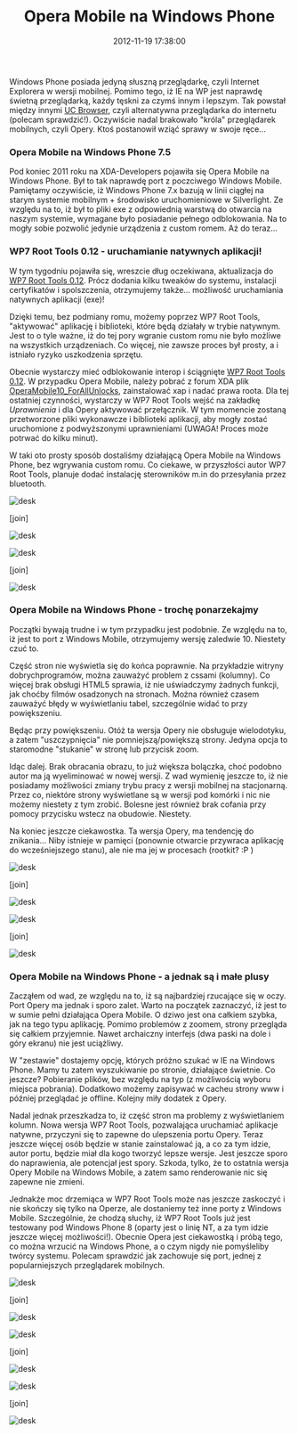 ﻿---
layout:     post
title:      Opera Mobile na Windows Phone
date:       2012-11-19 17:38:00
summary:    Windows Phone posiada jedyną słuszną przeglądarkę, czyli Internet Explorera w wersji mobilnej. Pomimo tego, iż IE na WP jest naprawdę świetną przeglądarką, każdy tęskni za czymś innym i lepszym. Tak powstał między innymi UC Browser, czyli alternatywna przeglądarka do internetu (polecam sprawdzić!). ...
categories: internet porady urządzenia mobilne
---



Windows Phone posiada jedyną słuszną przeglądarkę, czyli Internet Explorera w wersji mobilnej. Pomimo tego, iż IE na WP jest naprawdę świetną przeglądarką, każdy tęskni za czymś innym i lepszym. Tak powstał między innymi [UC Browser](http://www.windowsphone.com/en-in/store/app/uc-browser/edd78a1a-7d08-4d56-abc0-d193db3a0984), czyli alternatywna przeglądarka do internetu (polecam sprawdzić!). Oczywiście nadal brakowało &quot;króla&quot; przeglądarek mobilnych, czyli Opery. Ktoś postanowił wziąć sprawy w swoje ręce...



### Opera Mobile na Windows Phone 7.5



Pod koniec 2011 roku na XDA-Developers pojawiła się Opera Mobile na Windows Phone. Był to tak naprawdę port z poczciwego Windows Mobile. Pamiętamy oczywiście, iż Windows Phone 7.x bazują w linii ciągłej na starym systemie mobilnym + środowisko uruchomieniowe w Silverlight. Ze względu na to, iż był to pliki exe z odpowiednią warstwą do otwarcia na naszym systemie, wymagane było posiadanie pełnego odblokowania. Na to mogły sobie pozwolić jedynie urządzenia z custom romem. Aż do teraz...




### WP7 Root Tools 0.12 - uruchamianie natywnych aplikacji!



W tym tygodniu pojawiła się, wreszcie dług oczekiwana, aktualizacja do [WP7 Root Tools 0.12](http://www.wp7roottools.com/). Prócz dodania kilku tweaków do systemu, instalacji certyfikatów i spolszczenia, otrzymujemy także... możliwość uruchamiania natywnych aplikacji (exe)!

Dzięki temu, bez podmiany romu, możemy poprzez WP7 Root Tools, &quot;aktywować&quot; aplikację i biblioteki, które będą działały w trybie natywnym. Jest to o tyle ważne, iż do tej pory wgranie custom romu nie było możliwe na wszystkich urządzeniach. Co więcej, nie zawsze proces był prosty, a i istniało ryzyko uszkodzenia sprzętu. 

Obecnie wystarczy mieć odblokowanie interop i ściągnięte [WP7 Root Tools 0.12](http://www.wp7roottools.com/). W przypadku Opera Mobile, należy pobrać z forum XDA plik [OperaMobile10_ForAllUnlocks](http://forum.xda-developers.com/showthread.php?t=1410643), zainstalować xap i nadać prawa roota. Dla tej ostatniej czynności, wystarczy w WP7 Root Tools wejść na zakładkę  *Uprawnienia*  i dla Opery aktywować przełącznik. W tym momencie zostaną przetworzone pliki wykonawcze i biblioteki aplikacji, aby mogły zostać uruchomione z podwyższonymi uprawnieniami (UWAGA! Proces może potrwać do kilku minut).


W taki oto prosty sposób dostaliśmy działającą Opera Mobile na Windows Phone, bez wgrywania custom romu. Co ciekawe, w przyszłości autor WP7 Root Tools, planuje dodać instalację sterowników m.in do przesyłania przez bluetooth.



![desk](https://raw.githubusercontent.com/djfoxer/djfoxer.github.io/master/_img/2012-11-19-_117_/g_-_288x192_-_-_37367x20121116232819_0.jpg)

[join]

![desk](https://raw.githubusercontent.com/djfoxer/djfoxer.github.io/master/_img/2012-11-19-_117_/g_-_288x192_-_-_37367x20121116232825_0.jpg)




![desk](https://raw.githubusercontent.com/djfoxer/djfoxer.github.io/master/_img/2012-11-19-_117_/g_-_288x192_-_-_37367x20121116232830_0.jpg)

[join]

![desk](https://raw.githubusercontent.com/djfoxer/djfoxer.github.io/master/_img/2012-11-19-_117_/g_-_288x192_-_-_37367x20121116232834_0.jpg)





### Opera Mobile na Windows Phone - trochę ponarzekajmy



Początki bywają trudne i w tym przypadku jest podobnie. Ze względu na to, iż jest to port z Windows Mobile, otrzymujemy wersję zaledwie 10. Niestety czuć to. 

Część stron nie wyświetla się do końca poprawnie. Na przykładzie witryny dobrychprogramów, można zauważyć problem z cssami (kolumny). Co więcej brak obsługi HTML5 sprawia, iż nie uświadczymy żadnych funkcji, jak choćby filmów osadzonych na stronach. Można również czasem zauważyć błędy w wyświetlaniu tabel, szczególnie widać to przy powiększeniu.


Będąc przy powiększeniu. Otóż ta wersja Opery nie obsługuje wielodotyku, a zatem &quot;uszczypnięcia&quot; nie pomniejszą/powiększą strony. Jedyna opcja to staromodne  &quot;stukanie&quot; w stronę lub przycisk zoom. 

Idąc dalej. Brak obracania obrazu, to już większa bolączka, choć podobno autor ma ją wyeliminować w nowej wersji. Z wad wymienię jeszcze to, iż nie posiadamy możliwości zmiany trybu pracy z wersji mobilnej na stacjonarną. Przez co, niektóre strony wyświetlane są w wersji pod komórki i nic nie możemy niestety z tym zrobić. Bolesne jest również brak cofania przy pomocy przycisku wstecz na obudowie. Niestety.

Na koniec jeszcze ciekawostka. Ta wersja Opery, ma tendencję do znikania... Niby istnieje w pamięci (ponownie otwarcie przywraca aplikację do wcześniejszego stanu), ale nie ma jej w procesach (rootkit? :P )



![desk](https://raw.githubusercontent.com/djfoxer/djfoxer.github.io/master/_img/2012-11-19-_117_/g_-_288x192_-_-_37367x20121116232946_0.jpg)

[join]

![desk](https://raw.githubusercontent.com/djfoxer/djfoxer.github.io/master/_img/2012-11-19-_117_/g_-_288x192_-_-_37367x20121116232907_0.jpg)




![desk](https://raw.githubusercontent.com/djfoxer/djfoxer.github.io/master/_img/2012-11-19-_117_/g_-_288x192_-_-_37367x20121117001818_0.jpg)

[join]

![desk](https://raw.githubusercontent.com/djfoxer/djfoxer.github.io/master/_img/2012-11-19-_117_/g_-_288x192_-_-_37367x20121116232927_0.jpg)





### Opera Mobile na Windows Phone - a jednak są i małe plusy



Zacząłem od wad, ze względu na to, iż są najbardziej rzucające się w oczy. Port Opery ma jednak i sporo zalet. Warto na początek zaznaczyć, iż jest to w sumie pełni działająca Opera Mobile. O dziwo jest ona całkiem szybka, jak na tego typu aplikację. Pomimo problemów z zoomem, strony przegląda się całkiem przyjemnie. Nawet archaiczny interfejs (dwa paski na dole i góry ekranu) nie jest uciążliwy.

W &quot;zestawie&quot; dostajemy opcję, których próżno szukać w IE na Windows Phone. Mamy tu zatem wyszukiwanie po stronie, działające świetnie. Co jeszcze? Pobieranie plików, bez względu na typ (z możliwością wyboru miejsca pobrania). Dodatkowo możemy zapisywać w cacheu strony www i później przeglądać je offline. Kolejny miły dodatek z Opery.

Nadal jednak przeszkadza to, iż część stron ma problemy z wyświetlaniem kolumn. Nowa wersja WP7 Root Tools, pozwalająca uruchamiać aplikacje natywne, przyczyni się to zapewne do ulepszenia portu Opery. Teraz jeszcze więcej osób będzie w stanie zainstalować ją, a co za tym idzie, autor portu, będzie miał dla kogo tworzyć lepsze wersje. Jest jeszcze sporo do naprawienia, ale potencjał jest spory. Szkoda, tylko, że to ostatnia wersja Opery Mobile na Windows Mobile, a zatem samo renderowanie nic się zapewne nie zmieni. 

Jednakże moc drzemiąca w WP7 Root Tools może nas jeszcze zaskoczyć i nie skończy się tylko na Operze, ale dostaniemy też inne porty z Windows Mobile. Szczególnie, że chodzą słuchy, iż WP7 Root Tools już jest testowany pod Windows Phone 8 (oparty jest o linię NT, a za tym idzie jeszcze więcej możliwości!). Obecnie Opera jest ciekawostką i próbą tego, co można wrzucić na Windows Phone, a o czym nigdy nie pomyśleliby twórcy systemu. Polecam sprawdzić jak zachowuje się port, jednej z popularniejszych przeglądarek mobilnych. 



![desk](https://raw.githubusercontent.com/djfoxer/djfoxer.github.io/master/_img/2012-11-19-_117_/g_-_288x192_-_-_37367x20121116232839_0.jpg)

[join]

![desk](https://raw.githubusercontent.com/djfoxer/djfoxer.github.io/master/_img/2012-11-19-_117_/g_-_288x192_-_-_37367x20121116232846_0.jpg)






![desk](https://raw.githubusercontent.com/djfoxer/djfoxer.github.io/master/_img/2012-11-19-_117_/g_-_288x192_-_-_37367x20121116232932_0.jpg)

[join]

![desk](https://raw.githubusercontent.com/djfoxer/djfoxer.github.io/master/_img/2012-11-19-_117_/g_-_288x192_-_-_37367x20121116232936_0.jpg)




![desk](https://raw.githubusercontent.com/djfoxer/djfoxer.github.io/master/_img/2012-11-19-_117_/g_-_288x192_-_-_37367x20121116232941_0.jpg)

[join]

![desk](https://raw.githubusercontent.com/djfoxer/djfoxer.github.io/master/_img/2012-11-19-_117_/g_-_288x192_-_-_37367x20121116232901_0.jpg)

